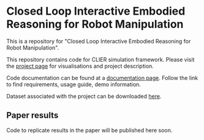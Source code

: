 # Closed Loop Interactive Embodied Reasoning for Robot Manipulation
This is a repository for "Closed Loop Interactive Embodied Reasoning for Robot Manipulation".

This repository contains code for CLIER simulation framework. Please visit the [project page](https://michaal94.github.io/CLIER/) for visualisations and project description.

Code documentation can be found at a [documentation page](https://michaal94.github.io/CLIER-docs/). Follow the link to find requirements, usage guide, demo information.

Dataset associated with the project can be downloaded [here](https://michaal94.github.io/CLIER/codebase/).


## Paper results

Code to replicate results in the paper will be published here soon.
